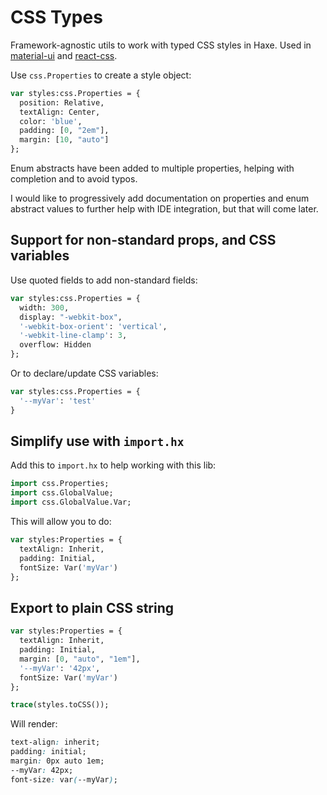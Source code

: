 # CSS Types

Framework-agnostic utils to work with typed CSS styles in Haxe. Used in
[material-ui][material-ui] and [react-css][react-css].

Use `css.Properties` to create a style object:

```haxe
var styles:css.Properties = {
  position: Relative,
  textAlign: Center,
  color: 'blue',
  padding: [0, "2em"],
  margin: [10, "auto"]
};
```

Enum abstracts have been added to multiple properties, helping with completion
and to avoid typos.

I would like to progressively add documentation on properties and enum abstract
values to further help with IDE integration, but that will come later.

## Support for non-standard props, and CSS variables

Use quoted fields to add non-standard fields:

```haxe
var styles:css.Properties = {
  width: 300,
  display: "-webkit-box",
  '-webkit-box-orient': 'vertical',
  '-webkit-line-clamp': 3,
  overflow: Hidden
};
```

Or to declare/update CSS variables:

```haxe
var styles:css.Properties = {
  '--myVar': 'test'
}
```


## Simplify use with `import.hx`

Add this to `import.hx` to help working with this lib:

```haxe
import css.Properties;
import css.GlobalValue;
import css.GlobalValue.Var;
```

This will allow you to do:

```haxe
var styles:Properties = {
  textAlign: Inherit,
  padding: Initial,
  fontSize: Var('myVar')
};
```

## Export to plain CSS string

```haxe
var styles:Properties = {
  textAlign: Inherit,
  padding: Initial,
  margin: [0, "auto", "1em"],
  '--myVar': '42px',
  fontSize: Var('myVar')
};

trace(styles.toCSS());
```

Will render:

```css
text-align: inherit;
padding: initial;
margin: 0px auto 1em;
--myVar: 42px;
font-size: var(--myVar);
```

[material-ui]: https://github.com/kLabz/haxe-material-ui
[react-css]: https://github.com/kLabz/haxe-react-css
